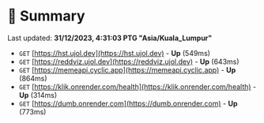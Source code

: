 # 📖 Summary
Last updated: **31/12/2023, 4:31:03 PTG "Asia/Kuala_Lumpur"**

- `GET` [https://hst.ujol.dev](https://hst.ujol.dev) - **Up** (549ms)
- `GET` [https://reddviz.ujol.dev](https://reddviz.ujol.dev) - **Up** (643ms)
- `GET` [https://memeapi.cyclic.app](https://memeapi.cyclic.app) - **Up** (864ms)
- `GET` [https://klik.onrender.com/health](https://klik.onrender.com/health) - **Up** (314ms)
- `GET` [https://dumb.onrender.com](https://dumb.onrender.com) - **Up** (773ms)
